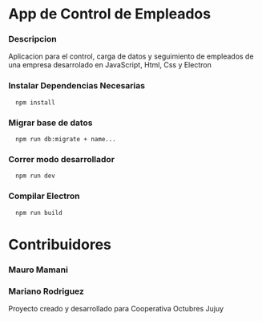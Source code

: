 # App de Control de Empleados

### Descripcion

Aplicacion para el control, carga de datos y seguimiento de empleados de una empresa desarrolado en JavaScript, Html, Css y Electron

### Instalar Dependencias Necesarias

```
  npm install
```
### Migrar base de datos

```
  npm run db:migrate + name...
```

### Correr modo desarrollador

```
  npm run dev
```

### Compilar Electron

```
  npm run build
```

# Contribuidores
### Mauro Mamani
### Mariano Rodriguez

Proyecto creado y desarrollado para Cooperativa Octubres Jujuy
